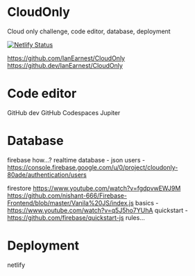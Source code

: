 # CloudOnly
Cloud only challenge, code editor, database, deployment

[![Netlify Status](https://api.netlify.com/api/v1/badges/a8912ccc-1acd-4e83-bede-466016284c62/deploy-status)](https://app.netlify.com/sites/cloudonly/deploys)


https://github.com/IanEarnest/CloudOnly
https://github.dev/IanEarnest/CloudOnly

# Code editor
GitHub dev 
GitHub Codespaces
Jupiter

# Database
firebase
how...?
realtime database - json
users - https://console.firebase.google.com/u/0/project/cloudonly-80ade/authentication/users

firestore
https://www.youtube.com/watch?v=fgdpvwEWJ9M
https://github.com/nishant-666/Firebase-Frontend/blob/master/Vanila%20JS/index.js
basics - https://www.youtube.com/watch?v=q5J5ho7YUhA
quickstart - https://github.com/firebase/quickstart-js
rules...

# Deployment
netlify
